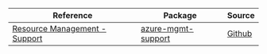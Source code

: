 | Reference | Package | Source |
|---|---|---|
|[Resource Management - Support](mgmt-support-readme.md)|[azure-mgmt-support](https://pypi.org/project/azure-mgmt-support)|[Github](https://github.com/Azure/azure-sdk-for-python)|
